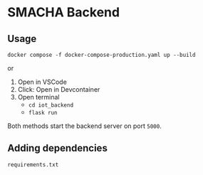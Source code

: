 # SMACHA Backend

## Usage

`docker compose -f docker-compose-production.yaml up --build`

or

1. Open in VSCode
2. Click: Open in Devcontainer
3. Open terminal
   - `cd iot_backend`
   - `flask run`

Both methods start the backend server on port `5000`.

## Adding dependencies

`requirements.txt`
